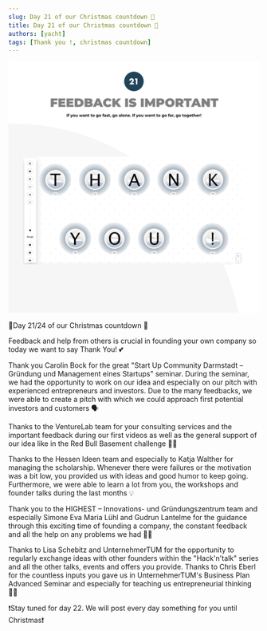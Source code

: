 ```yaml
---
slug: Day 21 of our Christmas countdown 🎄
title: Day 21 of our Christmas countdown 🎄
authors: [yacht]
tags: [Thank you !, christmas countdown]
---
```


![Thank you](Day21.png)

🎅Day 21/24 of our Christmas countdown 🎄

Feedback and help from others is crucial in founding your own company so today we want to say Thank You! 💕

Thank you Carolin Bock for the great "Start Up Community Darmstadt – Gründung und Management eines Startups" seminar. During the seminar, we had the opportunity to work on our idea and especially on our pitch with experienced entrepreneurs and investors. Due to the many feedbacks, we were able to create a pitch with which we could approach first potential investors and customers 🗣

Thanks to the VentureLab team for your consulting services and the important feedback during our first videos as well as the general support of our idea like in the Red Bull Basement challenge 🙏🏼

Thanks to the Hessen Ideen team and especially to Katja Walther for managing the scholarship. Whenever there were failures or the motivation was a bit low, you provided us with ideas and good humor to keep going. Furthermore, we were able to learn a lot from you, the workshops and founder talks during the last months 💡

Thank you to the HIGHEST – Innovations- und Gründungszentrum team and especially Simone Eva Maria Lühl and Gudrun Lantelme for the guidance through this exciting time of founding a company, the constant feedback and all the help on any problems we had 🙏🏼

Thanks to Lisa Schebitz and UnternehmerTUM for the opportunity to regularly exchange ideas with other founders within the "Hack'n'talk" series and all the other talks, events and offers you provide. Thanks to Chris Eberl for the countless inputs you gave us in UnternehmerTUM's Business Plan Advanced Seminar and especially for teaching us entrepreneurial thinking 💪🏼


❗️Stay tuned for day 22. We will post every day something for you until Christmas❗️ 